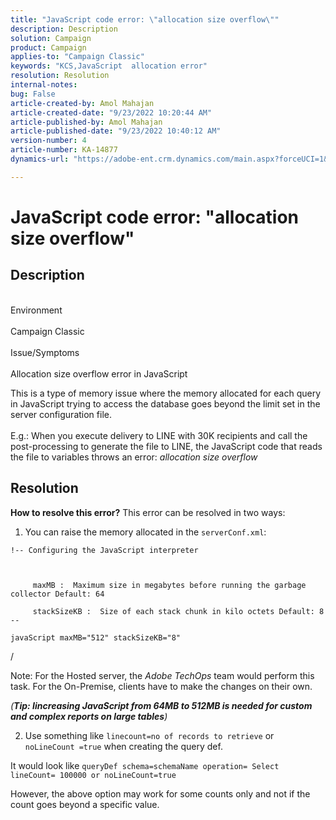 ```yaml
---
title: "JavaScript code error: \"allocation size overflow\""
description: Description
solution: Campaign
product: Campaign
applies-to: "Campaign Classic"
keywords: "KCS,JavaScript  allocation error"
resolution: Resolution
internal-notes: 
bug: False
article-created-by: Amol Mahajan
article-created-date: "9/23/2022 10:20:44 AM"
article-published-by: Amol Mahajan
article-published-date: "9/23/2022 10:40:12 AM"
version-number: 4
article-number: KA-14877
dynamics-url: "https://adobe-ent.crm.dynamics.com/main.aspx?forceUCI=1&pagetype=entityrecord&etn=knowledgearticle&id=c77d085e-293b-ed11-9db0-000d3a5c1bcc"

---
```

# JavaScript code error: "allocation size overflow"

## Description

<br>Environment<br><br>
Campaign Classic
<br><br>Issue/Symptoms<br><br>
Allocation size overflow error in JavaScript

This is a type of memory issue where the memory allocated for each query in JavaScript trying to access the database goes beyond the limit set in the server configuration file.
<br><br>E.g.: When you execute delivery to LINE with 30K recipients and call the post-processing to generate the file to LINE, the JavaScript code that reads the file to variables throws an error: *allocation size overflow*









## Resolution

<b>How to resolve this error?</b>
This error can be resolved in two ways:

1. You can raise the memory allocated in the `serverConf.xml`:




```
!-- Configuring the JavaScript interpreter
```


` `

`     maxMB :  Maximum size in megabytes before running the garbage collector Default: 64`

`     stackSizeKB :  Size of each stack chunk in kilo octets Default: 8 --`

`javaScript maxMB="512" stackSizeKB="8"`



/



Note: For the Hosted server, the *Adobe TechOps* team would perform this task. For the On-Premise, clients have to make the changes on their own.



*(<b>Tip: I</b><b>increasing JavaScript from 64MB to 512MB is needed for custom and complex reports on large tables</b>)*



2. Use something like `linecount=no of records to retrieve` or `noLineCount =true` when creating the query def.

It would look like `queryDef schema=schemaName operation= Select lineCount= 100000 or noLineCount=true`

However, the above option may work for some counts only and not if the count goes beyond a specific value.
